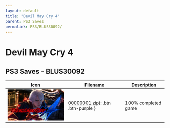 ```yaml
---
layout: default
title: "Devil May Cry 4"
parent: PS3 Saves
permalink: PS3/BLUS30092/
---
```

# Devil May Cry 4

## PS3 Saves - BLUS30092

| Icon | Filename | Description |
|------|----------|-------------|
| ![Devil May Cry 4](ICON0.PNG) | [00000001.zip](00000001.zip){: .btn .btn-purple } | 100% completed game |
